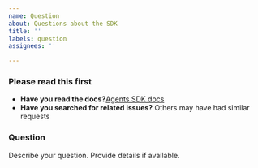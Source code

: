 ```yaml
---
name: Question
about: Questions about the SDK
title: ''
labels: question
assignees: ''

---
```


### Please read this first

- **Have you read the docs?**[Agents SDK docs](https://openai.github.io/openai-agents-python/)
- **Have you searched for related issues?** Others may have had similar requests

### Question
Describe your question. Provide details if available.
